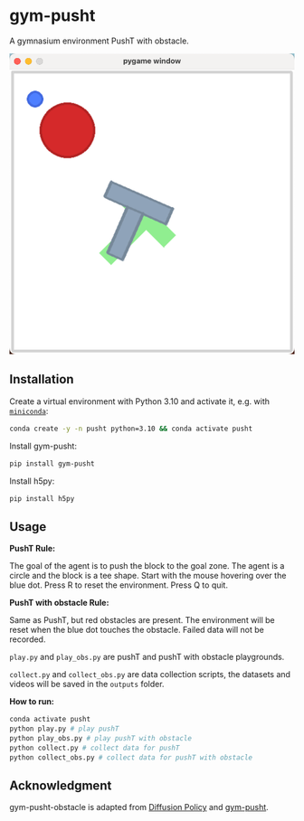 # gym-pusht
A gymnasium environment PushT with obstacle.

![PushT with Obstacle](media/image.png)

## Installation

Create a virtual environment with Python 3.10 and activate it, e.g. with [`miniconda`](https://docs.anaconda.com/free/miniconda/index.html):
```bash
conda create -y -n pusht python=3.10 && conda activate pusht
```

Install gym-pusht:
```bash
pip install gym-pusht
```
Install h5py:
```bash
pip install h5py
```

## Usage

**PushT Rule:**

The goal of the agent is to push the block to the goal zone. The agent is a circle and the block is a tee shape. Start with the mouse hovering over the blue dot. Press R to reset the environment. Press Q to quit.

**PushT with obstacle Rule:**

Same as PushT, but red obstacles are present. The environment will be reset when the blue dot touches the obstacle. Failed data will not be recorded.

`play.py` and `play_obs.py` are pushT and pushT with obstacle playgrounds.

`collect.py` and `collect_obs.py` are data collection scripts, the datasets and videos will be saved in the `outputs` folder.

**How to run:**

```bash
conda activate pusht
python play.py # play pushT
python play_obs.py # play pushT with obstacle
python collect.py # collect data for pushT
python collect_obs.py # collect data for pushT with obstacle
```


## Acknowledgment

gym-pusht-obstacle is adapted from [Diffusion Policy](https://diffusion-policy.cs.columbia.edu/) and [gym-pusht](https://github.com/huggingface/gym-pusht).
